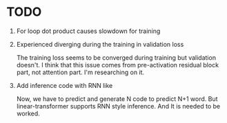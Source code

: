 # TODO 

1. For loop dot product causes slowdown for training

2. Experienced diverging during the training in validation loss
    
    The training loss seems to be converged during training but validation doesn't. I think that this issue comes from pre-activation residual block part, 
    not attention part. I'm researching on it.

3. Add inference code with RNN like

    Now, we have to predict and generate N code to predict N+1 word. But linear-transformer supports RNN style inference.
    And It is needed to be worked. 